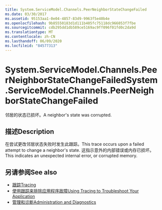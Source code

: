 ```yaml
---
title: System.ServiceModel.Channels.PeerNeighborStateChangeFailed
ms.date: 03/30/2017
ms.assetid: 95153aa1-0e04-4857-83d9-9963f5e40b4e
ms.openlocfilehash: 9b85550183d1d111b405fc75118dc966053f7fbe
ms.sourcegitcommit: cdb295dd1db589ce5169ac9ff096f01fd0c2da9d
ms.translationtype: MT
ms.contentlocale: zh-CN
ms.lasthandoff: 06/09/2020
ms.locfileid: "84577313"
---
```

# <a name="systemservicemodelchannelspeerneighborstatechangefailed"></a><span data-ttu-id="2c3c8-102">System.ServiceModel.Channels.PeerNeighborStateChangeFailed</span><span class="sxs-lookup"><span data-stu-id="2c3c8-102">System.ServiceModel.Channels.PeerNeighborStateChangeFailed</span></span>
<span data-ttu-id="2c3c8-103">邻居的状态已损坏。</span><span class="sxs-lookup"><span data-stu-id="2c3c8-103">A neighbor's state was corrupted.</span></span>  
  
## <a name="description"></a><span data-ttu-id="2c3c8-104">描述</span><span class="sxs-lookup"><span data-stu-id="2c3c8-104">Description</span></span>  
 <span data-ttu-id="2c3c8-105">在尝试更改邻居状态失败时发生此跟踪。</span><span class="sxs-lookup"><span data-stu-id="2c3c8-105">This trace occurs upon a failed attempt to change a neighbor's state.</span></span> <span data-ttu-id="2c3c8-106">这指示意外的内部错误或内存已损坏。</span><span class="sxs-lookup"><span data-stu-id="2c3c8-106">This indicates an unexpected internal error, or corrupted memory.</span></span>  
  
## <a name="see-also"></a><span data-ttu-id="2c3c8-107">另请参阅</span><span class="sxs-lookup"><span data-stu-id="2c3c8-107">See also</span></span>

- [<span data-ttu-id="2c3c8-108">跟踪</span><span class="sxs-lookup"><span data-stu-id="2c3c8-108">Tracing</span></span>](index.md)
- [<span data-ttu-id="2c3c8-109">使用跟踪来排除应用程序故障</span><span class="sxs-lookup"><span data-stu-id="2c3c8-109">Using Tracing to Troubleshoot Your Application</span></span>](using-tracing-to-troubleshoot-your-application.md)
- [<span data-ttu-id="2c3c8-110">管理和诊断</span><span class="sxs-lookup"><span data-stu-id="2c3c8-110">Administration and Diagnostics</span></span>](../index.md)

